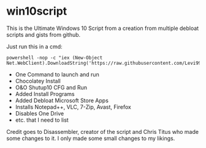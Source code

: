 # win10script
This is the Ultimate Windows 10 Script from a creation from multiple debloat scripts and gists from github.

Just run this in a cmd:
```
powershell -nop -c "iex (New-Object Net.WebClient).DownloadString('https://raw.githubusercontent.com/Levi990e/win10script/master/win10debloat.ps1')"
```

- One Command to launch and run
- Chocolatey Install
- O&O Shutup10 CFG and Run
- Added Install Programs
- Added Debloat Microsoft Store Apps
- Installs Notepad++, VLC, 7-Zip, Avast, Firefox
- Disables One Drive
- etc. that I need to list

Credit goes to Disassembler, creator of the script and Chris Titus who made some changes to it.
I only made some small changes to my likings.